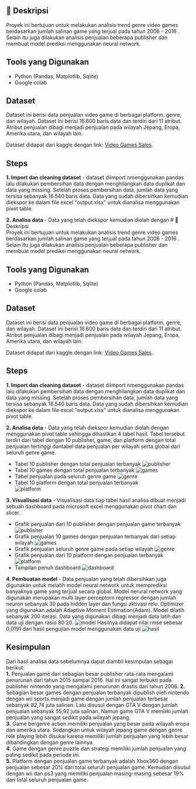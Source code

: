 ## 📌 Deskripsi  
Proyek ini bertujuan untuk melakukan analisis trend genre video games berdasarkan jumlah salinan game yang terjual pada tahun 2006 - 2016 . Selain itu juga dilakukan analisis penjualan beberapa publisher dan membuat model prediksi menggunakan neural network.  

## Tools yang Digunakan  
- Python (Pandas, Matplotlib, Sqlite)  
- Google colab

## Dataset  
Dataset ini berisi data penjualan video game di berbagai platform, genre, dan wilayah. Dataset ini berisi 16.600 baris data dan terdiri dari 11 atribut. Atribut penjualan dibagi menjadi penjualan pada wilayah Jepang, Eropa, Amerika utara, dan wilayah lain. 

Dataset didapat dari kaggle dengan link: [Video Games Sales](https://www.kaggle.com/datasets/anandshaw2001/video-game-sales/data).  

## Steps
**1. Import dan cleaning dataset** -  dataset diimport nmenggunakan pandas lalu dilakukan pembersihan data dengan menghilangkan data duplikat dan data yang missing. Setelah proses pembersihan data, jumlah data yang tersisa sebanyak 16.540 baris data. Data yang sudah dibersihkan kemudian diekspor ke dalam file excel "output.xlsx" untuk dianalisa menggunakan pivot table.

**2. Analisa data** -  Data yang telah diekspor kemudian diolah dengan # 📌 Deskripsi  
Proyek ini bertujuan untuk melakukan analisis trend genre video games berdasarkan jumlah salinan game yang terjual pada tahun 2006 - 2016 . Selain itu juga dilakukan analisis penjualan beberapa publisher dan membuat model prediksi menggunakan neural network.  

## Tools yang Digunakan  
- Python (Pandas, Matplotlib, Sqlite)  
- Google colab

## Dataset  
Dataset ini berisi data penjualan video game di berbagai platform, genre, dan wilayah. Dataset ini berisi 16.600 baris data dan terdiri dari 11 atribut. Atribut penjualan dibagi menjadi penjualan pada wilayah Jepang, Eropa, Amerika utara, dan wilayah lain. 

Dataset didapat dari kaggle dengan link: [Video Games Sales](https://www.kaggle.com/datasets/anandshaw2001/video-game-sales/data).  

## Steps
**1. Import dan cleaning dataset** -  dataset diimport nmenggunakan pandas lalu dilakukan pembersihan data dengan menghilangkan data duplikat dan data yang missing. Setelah proses pembersihan data, jumlah data yang tersisa sebanyak 16.540 baris data. Data yang sudah dibersihkan kemudian diekspor ke dalam file excel "output.xlsx" untuk dianalisa menggunakan pivot table.

**2. Analisa data** -  Data yang telah diekspor kemudian diolah dengan menggunakan pivot table sehingga dihasilkan 4 tabel hasil. Tabel tersebut terdiri dari tabel dengan 10 publisher, game, dan platform dengan total penjualan tertinggi dantabel data penjualan per wilayah serta global dari seluruh genre game.
* Tabel 10 publisher dengan total penjualan terbanyak
![publisher](images/1.PNG)
* Tabel 10 games dengan total penjualan terbanyak 
![games](images/2.PNG)
* Tabel penjualan pada seluruh genre game
![genre](images/3.PNG)
* Tabel 10 platform dengan total penjualan terbanyak  
![platform](images/4.PNG)

**3. Visualisasi data** - Visualisasi data tiap tabel hasil analisa dibuat menjadi sebuah dashboard pada microsoft excel menggunakan pivot chart dan slicer.
* Grafik penjualan dari 10 publisher dengan penjualan game terbanyak
![publisher](images/51.PNG)
* Grafik penjualan 10 games dengan penjualan terbanyak dari setiap wilayah
![games](images/52.PNG)
* Grafik penjualan seluruh genre game pada setiap wilayah
![genre](images/53.PNG)
* Grafik penjualan dari 10 platform dengan penjualan terbanyak
![platform](images/54.PNG)
* Tampilan penuh dashboard
![dashboard](images/5.PNG)

**4. Pembuatan model** - Data penjualan yang telah dibersihkan juga digunakan untuk melatih model neural network untuk memprediksi banyaknya game yang terjual secara global. Model nerural network yang digunakan merupakan multi layer perceptorn regressor dengan jumlah neuron sebanyak 30 pada hidden layer dan fungsi aktivasi relu. Optimizer yang digunakan adalah Adaptive Moment Estimation(Adam). Model dilatih sebanyak 200 iterasi. Data yang digunakan dibagi menjadi data latih dan data uji dengan rasio 80:20. 
![model](images/6.PNG)
Hasilnya didapat nilai rmse sebesar 0,0191 dari hasil pengujian model menggunakan data uji
![hasil](images/7.PNG)

## Kesimpulan  
Dari hasil analisa data sebelumnya dapat diambil kesimpulan sebagai berikut:  
**1.** Penjualan game dari sebagian besar publisher rata-rata mengalami penurunan dari tahun 2015 sampai 2016. Hal ini sangat terbukti pada publisher nintendo yang mengalami penurunan drastis dari tahun 2006.
**2.** Sebagian besar games dengan penjualan terbanyak dipublish oleh nintendo dengan wii sports menjadi game dengan jumlah penjualan terbesar sebanyak 82,74 juta salinan. Lalu disusul dengan GTA V dengan jumlah penjualan sebanyak 55,92 juta salinan. Namun game GTA V memiliki jumlah penjualan yang sangat sedikit pada wilayah jepang.   
**3.** Game bergenre action memiliki penjualan yang besar pada wilayah eropa dan amerika utara. Sedangkan untuk wilayah jepang game dengan genre role playing lebih disukai karena memiliki jumlah penjualan yang lebih besar dibandingkan dengan genre lainnya.   
**4.** Game dengan genre puzzle dan strategi memiliki jumlah penjualan yang paling sedikit pada periode ini.  
**5.** Platform dengan penjualan game terbanyak adalah Xbox360 dengan penjualan sebesar 20% dari total seluruh penjualan game. Kemudian disusul dengan wii dan ps3 yang memiliki penjualan masing-masing sebesar 19% dari total seluruh penjualan game.
